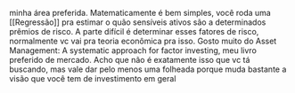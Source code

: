  minha área preferida. Matematicamente é bem simples, você roda uma [[Regressão]] pra estimar o quão sensíveis ativos são a determinados prêmios de risco. A parte difícil é determinar esses fatores de risco, normalmente vc vai pra teoria econômica pra isso. Gosto muito do Asset Management: A systematic approach for factor investing, meu livro preferido de mercado. Acho que não é exatamente isso que vc tá buscando, mas vale dar pelo menos uma folheada porque muda bastante a visão que você tem de investimento em geral